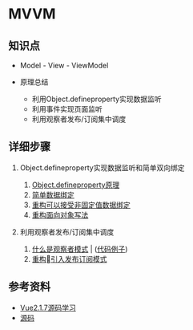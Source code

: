 MVVM
====
知识点
---
- Model - View - ViewModel

- 原理总结
    - 利用Object.defineproperty实现数据监听
    - 利用事件实现页面监听
    - 利用观察者发布/订阅集中调度

详细步骤
----

1. Object.defineproperty实现数据监听和简单双向绑定
    1. [Object.defineproperty原理](ch14.md)
    1. [简单数据绑定](../src/mvvm/step1)
    1. [重构可以接受非固定值数据绑定](../src/mvvm/step2)
    1. [重构面向对象写法](../src/mvvm/step3)

1. 利用观察者发布/订阅集中调度
    1. [什么是观察者模式](ch15.md) | ([代码例子](../src/observer))
    1. [重构引入发布订阅模式](../src/mvvm/step4)

参考资料
----
- [Vue2.1.7源码学习](http://hcysun.me/2017/03/03/Vue源码学习)
- [源码](https://github.com/HcySunYang/vue-design)

